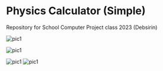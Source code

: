 # Physics Calculator (Simple)
Repository for School Computer Project class 2023 (Debsirin)

![pic1](https://chawinkn.repl.co/assets/images/pic1.png)

![pic1](https://chawinkn.repl.co/assets/images/pic2.png)

![pic1](https://chawinkn.repl.co/assets/images/pic3.png
)
![pic1](https://chawinkn.repl.co/assets/images/pic4.png)